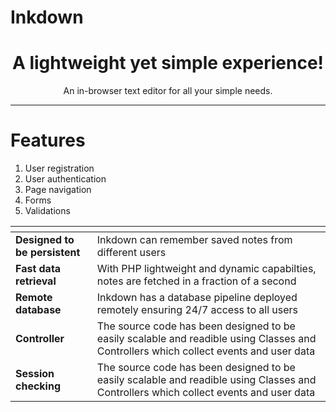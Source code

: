 # Inkdown 

<center>
    <h1>A lightweight yet simple experience!</h1>
    <p>An in-browser text editor for all your simple needs.</p>
</center>
<hr>

# Features
<ol>
    <li>User registration</li>
    <li>User authentication</li>
    <li>Page navigation</li>
    <li>Forms</li>
    <li>Validations</li>
</ol>

<table>
    <thead>
        <tr>
            <th></th>
            <th></th>
        </tr>
    </thead>
    <tbody>
        <tr>
            <td><b>Designed to be persistent</b></td>
            <td>Inkdown can remember saved notes from different users</td>
        </tr>
        <tr>
            <td><b>Fast data retrieval</b></td>
            <td>With PHP lightweight and dynamic capabilties, notes are fetched in a fraction of a second</td>
        </tr>
        <tr>
            <td><b>Remote database</b></td>
            <td>Inkdown has a database pipeline deployed remotely ensuring 24/7 access to all users</td>
        </tr>
        <tr>
            <td><b>Controller</b></td>
            <td>The source code has been designed to be easily scalable and readible using Classes and Controllers which collect events and user data</td>
        </tr>
        <tr>
            <td><b>Session checking</b></td>
            <td>The source code has been designed to be easily scalable and readible using Classes and Controllers which collect events and user data</td>
        </tr>
    </tbody>
</table>